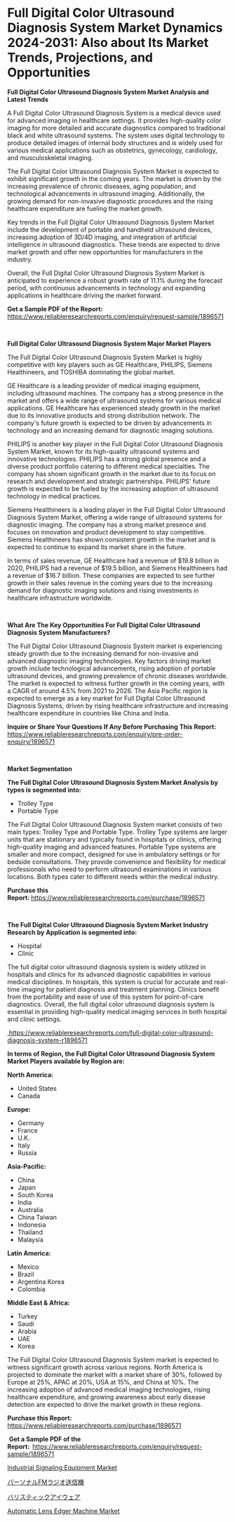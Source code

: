 <p><h1>Full Digital Color Ultrasound Diagnosis System Market Dynamics 2024-2031: Also about Its Market Trends, Projections, and Opportunities</h1></p><p><strong>Full Digital Color Ultrasound Diagnosis System Market Analysis and Latest Trends</strong></p>
<p><p>A Full Digital Color Ultrasound Diagnosis System is a medical device used for advanced imaging in healthcare settings. It provides high-quality color imaging for more detailed and accurate diagnostics compared to traditional black and white ultrasound systems. The system uses digital technology to produce detailed images of internal body structures and is widely used for various medical applications such as obstetrics, gynecology, cardiology, and musculoskeletal imaging.</p><p>The Full Digital Color Ultrasound Diagnosis System Market is expected to exhibit significant growth in the coming years. The market is driven by the increasing prevalence of chronic diseases, aging population, and technological advancements in ultrasound imaging. Additionally, the growing demand for non-invasive diagnostic procedures and the rising healthcare expenditure are fueling the market growth.</p><p>Key trends in the Full Digital Color Ultrasound Diagnosis System Market include the development of portable and handheld ultrasound devices, increasing adoption of 3D/4D imaging, and integration of artificial intelligence in ultrasound diagnostics. These trends are expected to drive market growth and offer new opportunities for manufacturers in the industry.</p><p>Overall, the Full Digital Color Ultrasound Diagnosis System Market is anticipated to experience a robust growth rate of 11.1% during the forecast period, with continuous advancements in technology and expanding applications in healthcare driving the market forward.</p></p>
<p><strong>Get a Sample PDF of the Report:&nbsp;</strong> <a href="https://www.reliableresearchreports.com/enquiry/request-sample/1896571">https://www.reliableresearchreports.com/enquiry/request-sample/1896571</a></p>
<p>&nbsp;</p>
<p><strong>Full Digital Color Ultrasound Diagnosis System Major Market Players</strong></p>
<p><p>The Full Digital Color Ultrasound Diagnosis System Market is highly competitive with key players such as GE Healthcare, PHILIPS, Siemens Healthineers, and TOSHIBA dominating the global market.</p><p>GE Healthcare is a leading provider of medical imaging equipment, including ultrasound machines. The company has a strong presence in the market and offers a wide range of ultrasound systems for various medical applications. GE Healthcare has experienced steady growth in the market due to its innovative products and strong distribution network. The company's future growth is expected to be driven by advancements in technology and an increasing demand for diagnostic imaging solutions.</p><p>PHILIPS is another key player in the Full Digital Color Ultrasound Diagnosis System Market, known for its high-quality ultrasound systems and innovative technologies. PHILIPS has a strong global presence and a diverse product portfolio catering to different medical specialties. The company has shown significant growth in the market due to its focus on research and development and strategic partnerships. PHILIPS' future growth is expected to be fueled by the increasing adoption of ultrasound technology in medical practices.</p><p>Siemens Healthineers is a leading player in the Full Digital Color Ultrasound Diagnosis System Market, offering a wide range of ultrasound systems for diagnostic imaging. The company has a strong market presence and focuses on innovation and product development to stay competitive. Siemens Healthineers has shown consistent growth in the market and is expected to continue to expand its market share in the future.</p><p>In terms of sales revenue, GE Healthcare had a revenue of $19.8 billion in 2020, PHILIPS had a revenue of $19.5 billion, and Siemens Healthineers had a revenue of $16.7 billion. These companies are expected to see further growth in their sales revenue in the coming years due to the increasing demand for diagnostic imaging solutions and rising investments in healthcare infrastructure worldwide.</p></p>
<p>&nbsp;</p>
<p><strong>What Are The Key Opportunities For Full Digital Color Ultrasound Diagnosis System Manufacturers?</strong></p>
<p><p>The Full Digital Color Ultrasound Diagnosis System market is experiencing steady growth due to the increasing demand for non-invasive and advanced diagnostic imaging technologies. Key factors driving market growth include technological advancements, rising adoption of portable ultrasound devices, and growing prevalence of chronic diseases worldwide. The market is expected to witness further growth in the coming years, with a CAGR of around 4.5% from 2021 to 2026. The Asia Pacific region is expected to emerge as a key market for Full Digital Color Ultrasound Diagnosis Systems, driven by rising healthcare infrastructure and increasing healthcare expenditure in countries like China and India.</p></p>
<p><strong>Inquire or Share Your Questions If Any Before Purchasing This Report:</strong> <a href="https://www.reliableresearchreports.com/enquiry/pre-order-enquiry/1896571">https://www.reliableresearchreports.com/enquiry/pre-order-enquiry/1896571</a></p>
<p>&nbsp;</p>
<p><strong>Market Segmentation</strong></p>
<p><strong>The Full Digital Color Ultrasound Diagnosis System Market Analysis by types is segmented into:</strong></p>
<p><ul><li>Trolley Type</li><li>Portable Type</li></ul></p>
<p><p>The Full Digital Color Ultrasound Diagnosis System market consists of two main types: Trolley Type and Portable Type. Trolley Type systems are larger units that are stationary and typically found in hospitals or clinics, offering high-quality imaging and advanced features. Portable Type systems are smaller and more compact, designed for use in ambulatory settings or for bedside consultations. They provide convenience and flexibility for medical professionals who need to perform ultrasound examinations in various locations. Both types cater to different needs within the medical industry.</p></p>
<p><strong>Purchase this Report:&nbsp;</strong><a href="https://www.reliableresearchreports.com/purchase/1896571">https://www.reliableresearchreports.com/purchase/1896571</a></p>
<p>&nbsp;</p>
<p><strong>The Full Digital Color Ultrasound Diagnosis System Market Industry Research by Application is segmented into:</strong></p>
<p><ul><li>Hospital</li><li>Clinic</li></ul></p>
<p><p>The full digital color ultrasound diagnosis system is widely utilized in hospitals and clinics for its advanced diagnostic capabilities in various medical disciplines. In hospitals, this system is crucial for accurate and real-time imaging for patient diagnosis and treatment planning. Clinics benefit from the portability and ease of use of this system for point-of-care diagnostics. Overall, the full digital color ultrasound diagnosis system is essential in providing high-quality medical imaging services in both hospital and clinic settings.</p></p>
<p><a href="https://www.reliableresearchreports.com/full-digital-color-ultrasound-diagnosis-system-r1896571">&nbsp;https://www.reliableresearchreports.com/full-digital-color-ultrasound-diagnosis-system-r1896571</a></p>
<p><strong>In terms of Region, the Full Digital Color Ultrasound Diagnosis System Market Players available by Region are:</strong></p>
<p>
    <p> <strong> North America: </strong>
        <ul>
            <li>United States</li>
            <li>Canada</li>
        </ul>
        </p> 
    <p> <strong> Europe: </strong>
        <ul>
            <li>Germany</li>
            <li>France</li>
            <li>U.K.</li>
            <li>Italy</li>
            <li>Russia</li>
        </ul>
        </p> 
    <p> <strong> Asia-Pacific: </strong>
        <ul>
            <li>China</li>
            <li>Japan</li>
            <li>South Korea</li>
            <li>India</li>
            <li>Australia</li>
            <li>China Taiwan</li>
            <li>Indonesia</li>
            <li>Thailand</li>
            <li>Malaysia</li>
        </ul>
        </p> 
    <p> <strong> Latin America: </strong>
        <ul>
            <li>Mexico</li>
            <li>Brazil</li>
            <li>Argentina Korea</li>
            <li>Colombia</li>
        </ul>
        </p> 
    <p> <strong> Middle East & Africa: </strong>
        <ul>
            <li>Turkey</li>
            <li>Saudi</li>
            <li>Arabia</li>
            <li>UAE</li>
            <li>Korea</li>
        </ul>
    </p>
    </p>
<p><p>The Full Digital Color Ultrasound Diagnosis System market is expected to witness significant growth across various regions. North America is projected to dominate the market with a market share of 30%, followed by Europe at 25%, APAC at 20%, USA at 15%, and China at 10%. The increasing adoption of advanced medical imaging technologies, rising healthcare expenditure, and growing awareness about early disease detection are expected to drive the market growth in these regions.</p></p>
<p><strong>Purchase this Report: </strong><a href="https://www.reliableresearchreports.com/purchase/1896571">https://www.reliableresearchreports.com/purchase/1896571</a></p>
<p>&nbsp;<strong>Get a Sample PDF of the Report:&nbsp;&nbsp;</strong><a href="https://www.reliableresearchreports.com/enquiry/request-sample/1896571">https://www.reliableresearchreports.com/enquiry/request-sample/1896571</a></p>
<p><strong></strong></p>
<p><p><a href="https://github.com/timeliteaut/Market-Research-Report-List-3/blob/main/industrial-signaling-equipment-market.md">Industrial Signaling Equipment Market</a></p><p><a href="https://github.com/klon646/Market-Research-Report-List-2/blob/main/9176142170120.md">パーソナルFMラジオ送信機</a></p><p><a href="https://github.com/Alenaieme/Market-Research-Report-List-1/blob/main/6455510170121.md">バリスティックアイウェア</a></p><p><a href="https://github.com/bobicer/Market-Research-Report-List-4/blob/main/automatic-lens-edger-machine-market.md">Automatic Lens Edger Machine Market</a></p></p>
